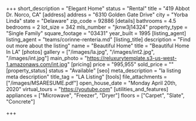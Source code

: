 +++
short_description = "Elegant Home"
status = "Rental"
title = "419 Abbot Dr. Norco, CA"
[address]
address = "6310 Golden Gate Drive"
city = "Yorba Linda"
state = "Delaware"
zip_code = 92886
[details]
bathrooms = 4.5
bedrooms = 2
lot_size = 342
mls_number = "jknw3j14324"
property_type = "Single Family"
square_footage = "03431"
year_built = 1995
[listing_agent]
listing_agent = "teams/corinne-renteria.md"
[listing_title]
description = "Find out more about the listing"
name = "Beautiful Home"
title = "Beautiful Home In LA"
[photos]
gallery = ["/images/la.jpg", "/images/int2.jpg", "/images/int.jpg"]
main_photo = "https://reluxurytemplate.s3-us-west-1.amazonaws.com/int.jpg"
[pricing]
price = "995,955"
sold_price = ""
[property_status]
status = "Available"
[seo]
meta_description = "la listing meta description"
title_tag = "LA Listing"
[tools]
file_attachments = ["/images/MSARESUME.pdf"]
open_house_date = "Monday April 20th, 2020"
virtual_tours = "https://youtube.com"
[utilities_and_features]
appliances = ["Microwave", "Freezer", "Dryer"]
floors = ["Carpet", "Slate", "Concrete"]

+++
